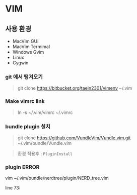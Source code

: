 # VIM

## 사용 환경
- MacVim GUI
- MacVim Termimal
- Windows Gvim
- Linux
- Cygwin

### git 에서 땡겨오기
> git clone https://bitbucket.org/taein2301/vimenv ~/.vim

### Make vimrc link
> ln -s ~/.vim/vimrc ~/.vimrc

### bundle plugin 설치
> git clone https://github.com/VundleVim/Vundle.vim.git ~/.vim/bundle/Vundle.vim

> 환경 적용후 : `PluginInstall`

### plugin ERROR
vim ~/.vim/bundle/nerdtree/plugin/NERD_tree.vim

line   73:
